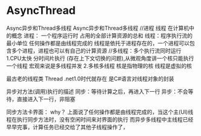 # AsyncThread
Async异步和Thread多线程
Async异步和Thread多线程 //进程 线程 在计算机中的概念 进程： 一个程序运行时 占用的全部计算资源的总和 线程：程序执行流的最小单位 任何操作都是由线程完成的 线程是依托于进程存在的，一个进程可以包含多个进程，进程也可以有自己的计算资源 //多线程：多个执行流同时运行 1.CPU太快 分时间片执行 (存在上下文切换的问题),从微观角度讲一个核只能执行一个线程 宏观来说是多线程并发 2.多核多线程 核是指物理的核 线程是虚拟的核

最古老的线程类 Thread .net1.0时代就存在 是C#语言对线程对象的封装

异步对方法(调用)执行的描述 同步：等待计算之后，再进入下一行 异步：不会等待，直接进入下一行，非阻塞

同步方法卡界面： why？ 上面说了任何操作都是由线程完成的，当这个主(UI)线程在执行同步方法时，没有空闲时间来对界面的执行 而异步多线程中主线程已经早早完事，计算任务已经交给了其他子线程操作了，
